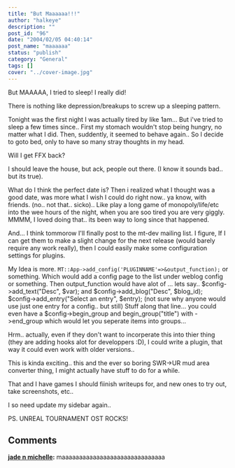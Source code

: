 ```yaml
---
title: "But Maaaaaa!!!"
author: "halkeye"
description: ""
post_id: "96"
date: "2004/02/05 04:40:14"
post_name: "maaaaaa"
status: "publish"
category: "General"
tags: []
cover: "../cover-image.jpg"
---
```


But MAAAAA, I tried to sleep! I really did!

There is nothing like depression/breakups to screw up a sleeping pattern.

Tonight was the first night I was actually tired by like 1am... But i've tried to sleep a few times since.. First my stomach wouldn't stop being hungry, no matter what I did. Then, suddently, it seemed to behave again.. So I decide to goto bed, only to have so many stray thoughts in my head.

Will I get FFX back?

I should leave the house, but ack, people out there. (I know it sounds bad.. but its true).

What do I think the perfect date is? Then i realized what I thought was a good date, was more what I wish I could do right now.. ya know, with friends. (no.. not that.. sicko).. Like play a long game of monopoly/life/etc into the wee hours of the night, when you are soo tired you are very giggly. MMMM, I loved doing that.. its been way to long since that happened.

And... I think tommorow I'll finally post to the mt-dev mailing list. I figure, If I can get them to make a slight change for the next release (would barely require any work really), then I could easily make some configuration settings for plugins.

My Idea is more. `MT::App->add_config('PLUGINNAME'=>&output_function);` or something. Which would add a config page to the list under weblog config or something. Then output_function would have alot of ... lets say.. $config->add_text("Desc", \$var); and $config->add_blog("Desc", \$blog_id); $config->add_entry("Select an entry", \$entry); (not sure why anyone would use just one entry for a config.. but still) Stuff along that line... you could even have a $config->begin_group and begin_group("title") with ->end_group which would let you seperate items into groups...

Hrm.. actually, even if they don't want to incorperate this into thier thing (they are adding hooks alot for developpers :D), I could write a plugin, that way it could even work with older versions..

This is kinda exciting.. this and the ever so boring SWR->UR mud area converter thing, I might actually have stuff to do for a while.

That and I have games I should fiinish writeups for, and new ones to try out, take screenshots, etc..

I so need update my sidebar again..

PS. UNREAL TOURNAMENT OST ROCKS!

## Comments

**[jade n michelle](#55 "2004-03-29 01:38:07"):** maaaaaaaaaaaaaaaaaaaaaaaaaaaaaa

